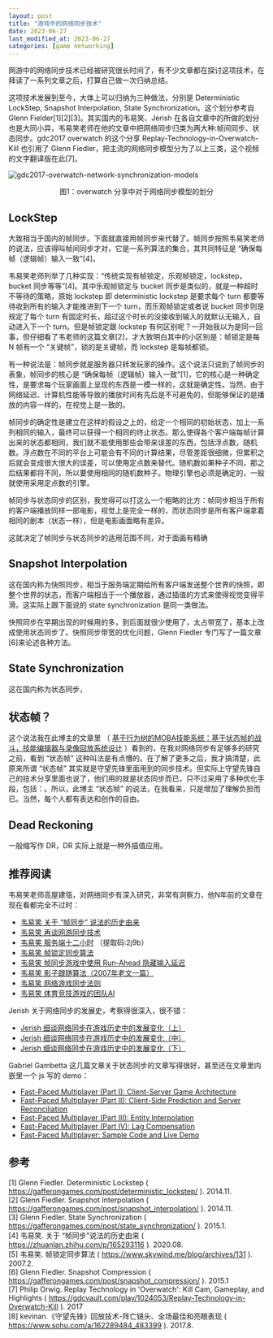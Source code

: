 ```yaml
---
layout: post
title: "游戏中的网络同步技术"
date: 2023-06-27
last_modified_at: 2023-06-27
categories: [game networking]
---
```


网游中的网络同步技术已经被研究很长时间了，有不少文章都在探讨这项技术，在拜读了一系列文章之后，打算自己做一次归纳总结。  

这项技术发展到至今，大体上可以归纳为三种做法，分别是 Deterministic LockStep, Snapshot Interpolation, State Synchronization。这个划分参考自 Glenn Fielder[1][2][3]。其实国内的韦易笑、Jerish 在各自文章中的所做的划分也是大同小异，韦易笑老师在他的文章中把网络同步归类为两大种:帧间同步、状态同步。gdc2017 overwatch 的这个分享 Replay-Technology-in-Overwatch-Kill  也引用了 Glenn Fiedler，把主流的网络同步模型分为了以上三类，这个视频的文字翻译版在此[7]。

![gdc2017-overwatch-network-synchronization-models](https://blog.antsmallant.top/media/blog/2023-06-27-game-networking/gdc2017-overwatch-network-synchronization-models.png)  
<center>图1：overwatch 分享中对于网络同步模型的划分</center>


## LockStep 
大致相当于国内的帧同步。下面就直接用帧同步来代替了。帧同步按照韦易笑老师的说法，应该得叫帧间同步才对，它是一系列算法的集合，其共同特征是 “确保每帧（逻辑帧）输入一致”[4]。     

韦易笑老师列举了几种实现：“传统实现有帧锁定，乐观帧锁定，lockstep，bucket 同步等等”[4]。其中乐观帧锁定与 bucket 同步是类似的，就是一种超时不等待的策略，原始 lockstep 即 deterministic lockstep 是要求每个 turn 都要等待收到所有的输入才能推进到下一个 turn，而乐观帧锁定或者说 bucket 同步则是规定了每个 turn 有固定时长，超过这个时长的没接收到输入的就默认无输入，自动进入下一个 turn。但是帧锁定跟 lockstep 有何区别呢？一开始我以为是同一回事，但仔细看了韦老师的这篇文章[2]，才大致明白其中的小区别是：帧锁定是每 N 帧有一个 “关键帧”，锁的是关键帧，而 lockstep 是每帧都锁。   

有一种说法是：帧同步就是服务器只转发玩家的操作。这个说法只说到了帧同步的表象，帧同步的核心是 “确保每帧（逻辑帧）输入一致”[1]，它的核心是一种确定性，是要求每个玩家画面上呈现的东西是一模一样的，这就是确定性。当然，由于网络延迟、计算机性能等导致的播放时间有先后是不可避免的，但能够保证的是播放的内容一样的，在视觉上是一致的。  

帧同步的确定性是建立在这样的假设之上的，给定一个相同的初始状态，加上一系列相同的输入，最终可以获得一个相同的终止状态。那么使得各个客户端每帧计算出来的状态都相同，我们就不能使用那些会带来误差的东西，包括浮点数，随机数。浮点数在不同的平台上可能会有不同的计算结果，尽管差距很细微，但累积之后就会变成很大很大的误差，可以使用定点数来替代。随机数如果种子不同，那之后结果都将不同，所以要使用相同的随机数种子。物理引擎也必须是确定的，一般就使用采用定点数的引擎。  

帧同步与状态同步的区别，我觉得可以打这么一个粗略的比方：帧同步相当于所有的客户端播放同样一部电影，视觉上是完全一样的，而状态同步是所有客户端拿着相同的剧本（状态一样），但是电影画面略有差异。  

这就决定了帧同步与状态同步的适用范围不同，对于面画有精确


## Snapshot Interpolation
这在国内称为快照同步，相当于服务端定期给所有客户端发送整个世界的快照，即整个世界的状态，而客户端相当于一个播放器，通过插值的方式来使得视觉变得平滑。这实际上跟下面说的 state synchronization 是同一类做法。   

快照同步在早期出现的时候用的多，到后面就很少使用了，太占带宽了，基本上改成使用状态同步了。快照同步带宽的优化问题，Glenn Fiedler 专门写了一篇文章[6]来论述各种方法。

## State Synchronization
这在国内称为状态同步，

## 状态帧？
这个说法我在此博主的文章里 （ [基于行为树的MOBA技能系统：基于状态帧的战斗，技能编辑器与录像回放系统设计](https://www.lfzxb.top/nkgmoba-framestepstate-architecture-battle-design/) ）看到的，在我对网络同步有足够多的研究之前，看到 “状态帧” 这种叫法是有点懵的。在了解了更多之后，我才搞清楚，此原来所谓 “状态帧” 其实就是守望先锋里面用到的同步技术。但实际上守望先锋自己的技术分享里面也说了，他们用的就是状态同步而已，只不过采用了多种优化手段，包括：。所以，此博主 “状态帧” 的说法，在我看来，只是增加了理解负担而已。当然，每个人都有表达和创作的自由。  


## Dead Reckoning
一般缩写作 DR，DR 实际上就是一种外插值应用。


## 推荐阅读
韦易笑老师高屋建瓴，对网络同步有深入研究，非常有洞察力，他N年前的文章在现在看都完全不过时：  
* [韦易笑 关于 “帧同步” 说法的历史由来](https://zhuanlan.zhihu.com/p/165293116)
* [韦易笑 再谈网游同步技术](https://www.skywind.me/blog/archives/1343)
* [韦易笑 服务端十二小时](https://pan.baidu.com/s/1oBvmdQgsUWKrmU8g9o3u5Q)  （提取码:2j9b）   
* [韦易笑 帧锁定同步算法](http://www.skywind.me/blog/archives/131)
* [韦易笑 帧同步游戏中使用 Run-Ahead 隐藏输入延迟](https://www.skywind.me/blog/archives/2746)
* [韦易笑 影子跟随算法（2007年老文一篇）](https://www.skywind.me/blog/archives/1145)
* [韦易笑 网络游戏同步法则](http://www.skywind.me/blog/archives/112)
* [韦易笑 体育竞技游戏的团队AI](http://www.skywind.me/blog/archives/1216)


Jerish 关于网络同步的发展史，考察得很深入，很不错：   
* [Jerish 细谈网络同步在游戏历史中的发展变化（上）](https://zhuanlan.zhihu.com/p/130702310)
* [Jerish 细谈网络同步在游戏历史中的发展变化（中）](https://zhuanlan.zhihu.com/p/164686867)
* [Jerish 细谈网络同步在游戏历史中的发展变化（下）](https://zhuanlan.zhihu.com/p/336869551)


Gabriel Gambetta 这几篇文章关于状态同步的文章写得很好，甚至还在文章里内嵌里一个 js 写的 demo：  
* [Fast-Paced Multiplayer (Part I): Client-Server Game Architecture](https://www.gabrielgambetta.com/client-server-game-architecture.html)
* [Fast-Paced Multiplayer (Part II): Client-Side Prediction and Server Reconciliation](https://www.gabrielgambetta.com/client-side-prediction-server-reconciliation.html)
* [Fast-Paced Multiplayer (Part III): Entity Interpolation](https://www.gabrielgambetta.com/entity-interpolation.html)
* [Fast-Paced Multiplayer (Part IV): Lag Compensation](https://www.gabrielgambetta.com/lag-compensation.html)
* [Fast-Paced Multiplayer: Sample Code and Live Demo](https://www.gabrielgambetta.com/client-side-prediction-live-demo.html)



## 参考
[1] Glenn Fiedler. Deterministic Lockstep ( https://gafferongames.com/post/deterministic_lockstep/ ). 2014.11.   
[2] Glenn Fiedler. Snapshot Interpolation ( https://gafferongames.com/post/snapshot_interpolation/ ). 2014.11.   
[3] Glenn Fiedler. State Synchronization ( https://gafferongames.com/post/state_synchronization/ ). 2015.1.    
[4] 韦易笑. 关于 “帧同步”说法的历史由来 ( https://zhuanlan.zhihu.com/p/165293116 ). 2020.08.     
[5] 韦易笑. 帧锁定同步算法 ( https://www.skywind.me/blog/archives/131 ). 2007.2.     
[6] Glenn Fiedler. Snapshot Compression ( https://gafferongames.com/post/snapshot_compression/ ). 2015.1    
[7] Philip Orwig. Replay Technology in 'Overwatch': Kill Cam, Gameplay, and Highlights ( https://gdcvault.com/play/1024053/Replay-Technology-in-Overwatch-Kill ). 2017    
[8] kevinan.《守望先锋》回放技术-阵亡镜头、全场最佳和亮眼表现 ( https://www.sohu.com/a/162289484_483399 ). 2017.8.    

